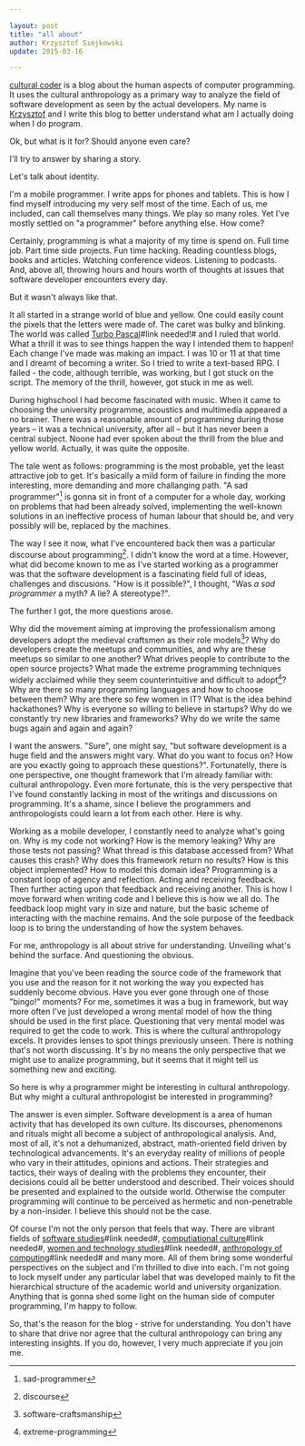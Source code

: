```yaml
---

layout: post
title: "all about"
author: Krzysztof Siejkowski
update: 2015-03-16

---
```


[cultural coder](http://culturalcoder.com) is a blog about the human aspects of computer programming. It uses the cultural anthropology as a primary way to analyze the field of software development as seen by the actual developers. My name is [Krzysztof](http://siejkowski.net) and I write this blog to better understand what am I actually doing when I do program.

Ok, but what is it for? Should anyone even care? 

I'll try to answer by sharing a story.

Let's talk about identity.

I'm a mobile programmer. I write apps for phones and tablets. This is how I find myself introducing my very self most of the time. Each of us, me included, can call themselves many things. We play so many roles. Yet I've mostly settled on "a programmer" before anything else. How come? 

Certainly, programming is what a majority of my time is spend on. Full time job. Part time side projects. Fun time hacking. Reading countless blogs, books and articles. Watching conference videos. Listening to podcasts. And, above all, throwing hours and hours worth of thoughts at issues that software developer encounters every day.

But it wasn't always like that.

It all started in a strange world of blue and yellow. One could easily count the pixels that the letters were made of. The caret was bulky and blinking. The world was called [Turbo Pascal]()#link needed!# and I ruled that world. What a thrill it was to see things happen the way I intended them to happen! Each change I've made was making an impact. I was 10 or 11 at that time and I dreamt of becoming a writer. So I tried to write a text-based RPG. I failed - the code, although terrible, was working, but I got stuck on the script. The memory of the thrill, however, got stuck in me as well.

During highschool I had become fascinated with music. When it came to choosing the university programme, acoustics and multimedia appeared a no brainer. There was a reasonable amount of programming during those years – it was a technical university, after all – but it has never been a central subject. Noone had ever spoken about the thrill from the blue and yellow world. Actually, it was quite the opposite.

The tale went as follows: programming is the most probable, yet the least attractive job to get. It's basically a mild form of failure in finding the more interesting, more demanding and more challanging path. "A sad programmer"[^sad-programmer] is gonna sit in front of a computer for a whole day, working on problems that had been already solved, implementing the well-known solutions in an ineffective process of human labour that should be, and very possibly will be, replaced by the machines.

The way I see it now, what I've encountered back then was a particular discourse about programming[^discourse]. I didn't know the word at a time. However, what did become known to me as I've started working as a programmer was that the software development is a fascinating field full of ideas, challenges and discusions. "How is it possible?", I thought, "Was _a sad programmer_ a myth? A lie? A stereotype?". 

The further I got, the more questions arose. 

Why did the movement aiming at improving the professionalism among developers adopt the medieval craftsmen as their role models[^software-craftsmanship]? Why do developers create the meetups and communities, and why are these meetups so similar to one another? What drives people to contribute to the open source projects? What made the extreme programming techniques widely acclaimed while they seem counterintuitive and difficult to adopt[^extreme-programming]? Why are there so many programming languages and how to choose between them? Why are there so few women in IT? What is the idea behind hackathones? Why is everyone so willing to believe in startups? Why do we constantly try new libraries and frameworks? Why do we write the same bugs again and again and again?

I want the answers. "Sure", one might say, "but software development is a huge field and the answers might vary. What do you want to focus on? How are you exactly going to approach these questions?". Fortunatelly, there is one perspective, one thought framework that I'm already familiar with: cultural anthropology. Even more fortunate, this is the very perspective that I've found constantly lacking in most of the writings and discussions on programming. It's a shame, since I believe the programmers and anthropologists could learn a lot from each other. Here is why.

Working as a mobile developer, I constantly need to analyze what's going on. Why is my code not working? How is the memory leaking? Why are those tests not passing? What thread is this database accessed from? What causes this crash? Why does this framework return no results? How is this object implemented? How to model this domain idea? Programming is a constant loop of agency and reflection. Acting and receiving feedback. Then further acting upon that feedback and receiving another. This is how I move forward when writing code and I believe this is how we all do. The feedback loop might vary in size and nature, but the basic scheme of interacting with the machine remains. And the sole purpose of the feedback loop is to bring the understanding of how the system behaves.

For me, anthropology is all about strive for understanding. Unveiling what's behind the surface. And questioning the obvious.

Imagine that you've been reading the source code of the framework that you use and the reason for it not working the way you expected has suddenly become obvious. Have you ever gone through one of those "bingo!" moments? For me, sometimes it was a bug in framework, but way more often I've just developed a wrong mental model of how the thing should be used in the first place. Questioning that very mental model was required to get the code to work. This is where the cultural anthropology excels. It provides lenses to spot things previously unseen. There is nothing that's not worth discussing. It's by no means the only perspective that we might use to analize programming, but it seems that it might tell us something new and exciting.

So here is why a programmer might be interesting in cultural anthropology. But why might a cultural anthropologist be interested in programming? 

The answer is even simpler. Software development is a area of human activity that has developed its own culture. Its discourses,  phenomenons and rituals might all become a subject of anthropological analysis. And, most of all, it's not a dehumanized, abstract, math-oriented field driven by technological advancements. It's an everyday reality of millions of people who vary in their attitudes, opinions and actions. Their strategies and tactics, their ways of dealing with the problems they encounter, their decisions could all be better understood and described. Their voices should be presented and explained to the outside world. Otherwise the computer programming will continue to be perceived as hermetic and non-penetrable by a non-insider. I believe this should not be the case.

Of course I'm not the only person that feels that way. There are vibrant fields of [software studies]()#link needed#, [computiational culture]()#link needed#, [women and technology studies]()#link needed#, [anthropology of computing]()#link needed# and many more. All of them bring some wonderful perspectives on the subject and I'm thrilled to dive into each. I'm not going to lock myself under any particular label that was developed mainly to fit the hierarchical structure of the academic world and university organization. Anything that is gonna shed some light on the human side of computer programming, I'm happy to follow.

So, that's the reason for the blog - strive for understanding. You don't have to share that drive nor agree that the cultural anthropology can bring any interesting insights. If you do, however, I very much appreciate if you join me.

[^sad-programmer]: sad-programmer

[^discourse]: discourse 

[^software-craftsmanship]: software-craftsmanship

[^extreme-programming]: extreme-programming
